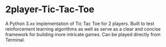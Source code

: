 # 2player-Tic-Tac-Toe
A Python 3.xx implementation of Tic Tac Toe for 2 players. Built to test reinforcement learning algorithms as well as serve as a clear and concise framework for building more intricate games. Can be played directly from Terminal. 
